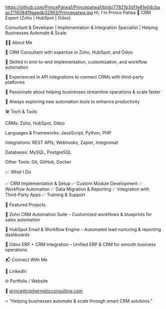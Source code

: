 https://github.com/PrincePatwa1/Princepatwa1/blob/77821b3d11e81e04cbaac2116084f9aaedb32963/Princepatwa.jpg
Hi, I'm Prince Patwa
🚀  CRM Expert (Zoho | HubSpot | Odoo)

Consultant & Developer | Implementation & Integration Specialist | Helping Businesses Automate & Scale

👨‍💻 About Me

🔹 CRM Consultant with expertise in Zoho, HubSpot, and Odoo

🔹 Skilled in end-to-end implementation, customization, and workflow automation

🔹 Experienced in API integrations to connect CRMs with third-party platforms

🔹 Passionate about helping businesses streamline operations & scale faster

🔹 Always exploring new automation tools to enhance productivity

🛠️ Tech & Tools

CRMs: Zoho, HubSpot, Odoo

Languages & Frameworks: JavaScript, Python, PHP

Integrations: REST APIs, Webhooks, Zapier, Integromat

Databases: MySQL, PostgreSQL

Other Tools: Git, GitHub, Docker

📈 What I Do

✅ CRM Implementation & Setup
✅ Custom Module Development
✅ Workflow Automation
✅ Data Migration & Reporting
✅ Integration with Third-Party Apps
✅ Training & Support

📂 Featured Projects

🔹 Zoho CRM Automation Suite – Customized workflows & blueprints for sales automation

🔹 HubSpot Email & Workflow Engine – Automated lead nurturing & reporting dashboards

🔹 Odoo ERP + CRM Integration – Unified ERP & CRM for smooth business operations

📬 Connect With Me

💼 LinkedIn

🌐 Portfolio / Website

📧 prince@ciphermeticconsulting.com

⭐️ “Helping businesses automate & scale through smart CRM solutions.”
